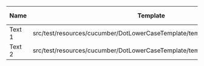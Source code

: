 |  Name  |                                  Template                                   | Single/Multi | Output Path |          File Pattern          |
|--------|-----------------------------------------------------------------------------|--------------|-------------|--------------------------------|
| Text 1 | src/test/resources/cucumber/DotLowerCaseTemplate/template/SingleTemplate.vm | Single       | single      | Destination.xml                |
| Text 2 | src/test/resources/cucumber/DotLowerCaseTemplate/template/MultiTemplate.vm  | Multi        | multi       | Destination\_${CLASS_NAME}.xml |

